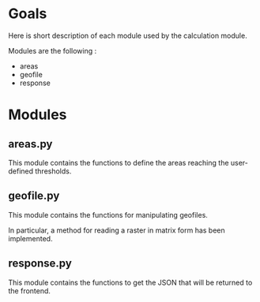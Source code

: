 # Goals 
Here is short description of each module used by the calculation module.

Modules are the following :
* areas
* geofile
* response

# Modules 

## areas.py
This module contains the functions to define the areas 
reaching the user-defined thresholds.

## geofile.py
This module contains the functions for manipulating geofiles.

In particular, a method for reading a raster in 
matrix form has been implemented.

## response.py
This module contains the functions to get the JSON 
that will be returned to the frontend.
